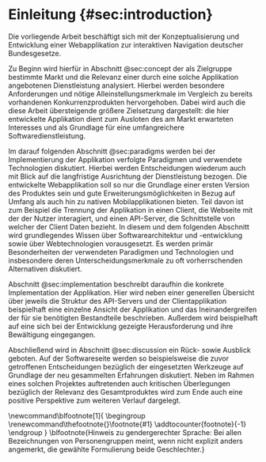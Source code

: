 # Einleitung {#sec:introduction}
Die vorliegende Arbeit beschäftigt sich mit der Konzeptualisierung und Entwicklung einer Webapplikation zur interaktiven Navigation deutscher Bundesgesetze.

Zu Beginn wird hierfür in Abschnitt @sec:concept der als Zielgruppe bestimmte Markt und die Relevanz einer durch eine solche Applikation angebotenen Dienstleistung analysiert. Hierbei werden besondere Anforderungen und nötige Alleinstellungsmerkmale im Vergleich zu bereits vorhandenen Konkurrenzprodukten hervorgehoben. Dabei wird auch die diese Arbeit übersteigende größere Zielsetzung dargestellt: die hier entwickelte Applikation dient zum Ausloten des am Markt erwarteten Interesses und als Grundlage für eine umfangreichere Softwaredienstleistung.

Im darauf folgenden Abschnitt @sec:paradigms werden bei der Implementierung der Applikation verfolgte Paradigmen und verwendete Technologien diskutiert. Hierbei werden Entscheidungen wiederum auch mit Blick auf die langfristige Ausrichtung der Dienstleistung bezogen. Die entwickelte Webapplikation soll so nur die Grundlage einer ersten Version des Produktes sein und gute Erweiterungsmöglichkeiten in Bezug auf Umfang als auch hin zu nativen Mobilapplikationen bieten. Teil davon ist zum Beispiel die Trennung der Applikation in einen Client, die Webseite mit der der Nutzer interagiert, und einen API-Server, die Schnittstelle von welcher der Client Daten bezieht. In diesem und dem folgenden Abschnitt wird grundlegendes Wissen über Softwarearchitektur und -entwicklung sowie über Webtechnologien vorausgesetzt. Es werden primär Besonderheiten der verwendeten Paradigmen und Technologien und insbesondere deren Unterscheidungsmerkmale zu oft vorherrschenden Alternativen diskutiert.

Abschnitt @sec:implementation beschreibt daraufhin die konkrete Implementation der Applikation. Hier wird neben einer generellen Übersicht über jeweils die Struktur des API-Servers und der Clientapplikation beispielhaft eine einzelne Ansicht der Applikation und das Ineinandergreifen der für sie benötigten Bestandteile beschrieben. Außerdem wird beispielhaft auf eine sich bei der Entwicklung gezeigte Herausforderung und ihre Bewältigung eingegangen.

Abschließend wird in Abschnitt @sec:discussion ein Rück- sowie Ausblick geboten. Auf der Softwareseite werden so beispielsweise die zuvor getroffenen Entscheidungen bezüglich der eingesetzten Werkzeuge auf Grundlage der neu gesammelten Erfahrungen diskutiert. Neben im Rahmen eines solchen Projektes auftretenden auch kritischen Überlegungen bezüglich der Relevanz des Gesamtproduktes wird zum Ende auch eine positive Perspektive zum weiteren Verlauf dargelegt.



\newcommand\blfootnote[1]{
    \begingroup
    \renewcommand\thefootnote{}\footnote{#1}
    \addtocounter{footnote}{-1}
    \endgroup
}
\blfootnote{Hinweis zu gendergerechter Sprache: Bei allen Bezeichnungen von Personengruppen meint, wenn nicht explizit anders angemerkt, die gewählte Formulierung beide Geschlechter.}
